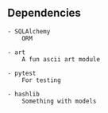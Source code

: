 ## Dependencies

    - SQLAlchemy
        ORM

    - art
        A fun ascii art module

    - pytest
        For testing

    - hashlib
        Something with models